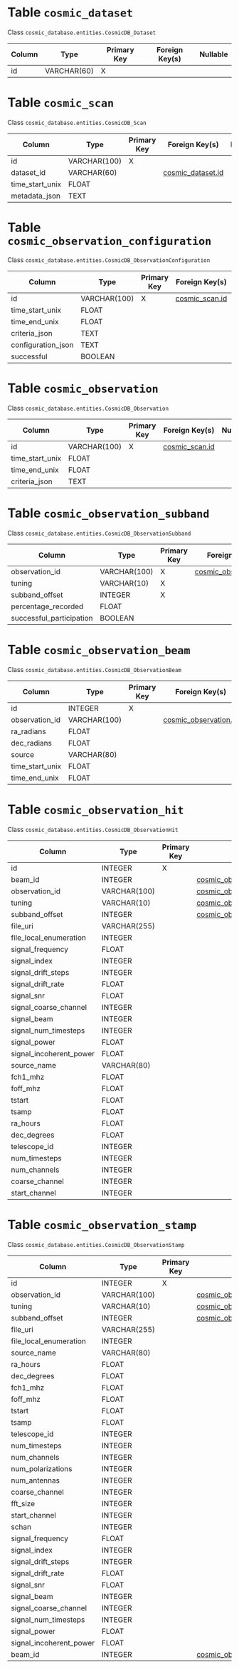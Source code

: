 # Table `cosmic_dataset`

Class `cosmic_database.entities.CosmicDB_Dataset`

Column | Type | Primary Key | Foreign Key(s) | Nullable
-|-|-|-|-
id | VARCHAR(60) | X |  | 

# Table `cosmic_scan`

Class `cosmic_database.entities.CosmicDB_Scan`

Column | Type | Primary Key | Foreign Key(s) | Nullable
-|-|-|-|-
id | VARCHAR(100) | X |  | 
dataset_id | VARCHAR(60) |  | [cosmic_dataset.id](#table-cosmic_dataset) | 
time_start_unix | FLOAT |  |  | 
metadata_json | TEXT |  |  | 

# Table `cosmic_observation_configuration`

Class `cosmic_database.entities.CosmicDB_ObservationConfiguration`

Column | Type | Primary Key | Foreign Key(s) | Nullable
-|-|-|-|-
id | VARCHAR(100) | X | [cosmic_scan.id](#table-cosmic_scan) | 
time_start_unix | FLOAT |  |  | 
time_end_unix | FLOAT |  |  | 
criteria_json | TEXT |  |  | 
configuration_json | TEXT |  |  | 
successful | BOOLEAN |  |  | 

# Table `cosmic_observation`

Class `cosmic_database.entities.CosmicDB_Observation`

Column | Type | Primary Key | Foreign Key(s) | Nullable
-|-|-|-|-
id | VARCHAR(100) | X | [cosmic_scan.id](#table-cosmic_scan) | 
time_start_unix | FLOAT |  |  | 
time_end_unix | FLOAT |  |  | 
criteria_json | TEXT |  |  | 

# Table `cosmic_observation_subband`

Class `cosmic_database.entities.CosmicDB_ObservationSubband`

Column | Type | Primary Key | Foreign Key(s) | Nullable
-|-|-|-|-
observation_id | VARCHAR(100) | X | [cosmic_observation.id](#table-cosmic_observation) | 
tuning | VARCHAR(10) | X |  | 
subband_offset | INTEGER | X |  | 
percentage_recorded | FLOAT |  |  | 
successful_participation | BOOLEAN |  |  | 

# Table `cosmic_observation_beam`

Class `cosmic_database.entities.CosmicDB_ObservationBeam`

Column | Type | Primary Key | Foreign Key(s) | Nullable
-|-|-|-|-
id | INTEGER | X |  | 
observation_id | VARCHAR(100) |  | [cosmic_observation.id](#table-cosmic_observation) | 
ra_radians | FLOAT |  |  | 
dec_radians | FLOAT |  |  | 
source | VARCHAR(80) |  |  | 
time_start_unix | FLOAT |  |  | 
time_end_unix | FLOAT |  |  | 

# Table `cosmic_observation_hit`

Class `cosmic_database.entities.CosmicDB_ObservationHit`

Column | Type | Primary Key | Foreign Key(s) | Nullable
-|-|-|-|-
id | INTEGER | X |  | 
beam_id | INTEGER |  | [cosmic_observation_beam.id](#table-cosmic_observation_beam) | 
observation_id | VARCHAR(100) |  | [cosmic_observation_subband.observation_id](#table-cosmic_observation_subband) | 
tuning | VARCHAR(10) |  | [cosmic_observation_subband.tuning](#table-cosmic_observation_subband) | 
subband_offset | INTEGER |  | [cosmic_observation_subband.subband_offset](#table-cosmic_observation_subband) | 
file_uri | VARCHAR(255) |  |  | 
file_local_enumeration | INTEGER |  |  | 
signal_frequency | FLOAT |  |  | 
signal_index | INTEGER |  |  | 
signal_drift_steps | INTEGER |  |  | 
signal_drift_rate | FLOAT |  |  | 
signal_snr | FLOAT |  |  | 
signal_coarse_channel | INTEGER |  |  | 
signal_beam | INTEGER |  |  | 
signal_num_timesteps | INTEGER |  |  | 
signal_power | FLOAT |  |  | 
signal_incoherent_power | FLOAT |  |  | 
source_name | VARCHAR(80) |  |  | 
fch1_mhz | FLOAT |  |  | 
foff_mhz | FLOAT |  |  | 
tstart | FLOAT |  |  | 
tsamp | FLOAT |  |  | 
ra_hours | FLOAT |  |  | 
dec_degrees | FLOAT |  |  | 
telescope_id | INTEGER |  |  | 
num_timesteps | INTEGER |  |  | 
num_channels | INTEGER |  |  | 
coarse_channel | INTEGER |  |  | 
start_channel | INTEGER |  |  | 

# Table `cosmic_observation_stamp`

Class `cosmic_database.entities.CosmicDB_ObservationStamp`

Column | Type | Primary Key | Foreign Key(s) | Nullable
-|-|-|-|-
id | INTEGER | X |  | 
observation_id | VARCHAR(100) |  | [cosmic_observation_subband.observation_id](#table-cosmic_observation_subband) | 
tuning | VARCHAR(10) |  | [cosmic_observation_subband.tuning](#table-cosmic_observation_subband) | 
subband_offset | INTEGER |  | [cosmic_observation_subband.subband_offset](#table-cosmic_observation_subband) | 
file_uri | VARCHAR(255) |  |  | 
file_local_enumeration | INTEGER |  |  | 
source_name | VARCHAR(80) |  |  | 
ra_hours | FLOAT |  |  | 
dec_degrees | FLOAT |  |  | 
fch1_mhz | FLOAT |  |  | 
foff_mhz | FLOAT |  |  | 
tstart | FLOAT |  |  | 
tsamp | FLOAT |  |  | 
telescope_id | INTEGER |  |  | 
num_timesteps | INTEGER |  |  | 
num_channels | INTEGER |  |  | 
num_polarizations | INTEGER |  |  | 
num_antennas | INTEGER |  |  | 
coarse_channel | INTEGER |  |  | 
fft_size | INTEGER |  |  | 
start_channel | INTEGER |  |  | 
schan | INTEGER |  |  | 
signal_frequency | FLOAT |  |  | 
signal_index | INTEGER |  |  | 
signal_drift_steps | INTEGER |  |  | 
signal_drift_rate | FLOAT |  |  | 
signal_snr | FLOAT |  |  | 
signal_beam | INTEGER |  |  | 
signal_coarse_channel | INTEGER |  |  | 
signal_num_timesteps | INTEGER |  |  | 
signal_power | FLOAT |  |  | 
signal_incoherent_power | FLOAT |  |  | 
beam_id | INTEGER |  | [cosmic_observation_beam.id](#table-cosmic_observation_beam) | 
